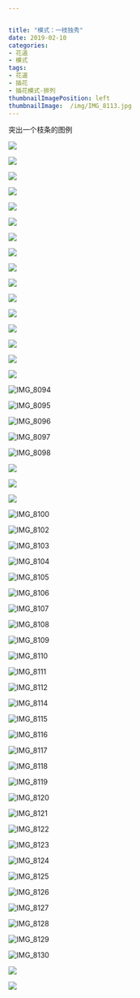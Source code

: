 ```yaml
---


title: "模式：一枝独秀"
date: 2019-02-10
categories:
- 花道
- 模式
tags:
- 花道
- 插花
- 插花模式-排列
thumbnailImagePosition: left
thumbnailImage:  /img/IMG_8113.jpg
---
```

突出一个枝条的图例

<!--more-->

![](/img/IMG_8113.jpg)

![](/img/IMG_8075.jpg)

![](/img/IMG_8076.jpg)

![](/img/IMG_8077.jpg)

![](/img/IMG_8078.jpg)

![](/img/IMG_8079.jpg)

![](/img/IMG_8080.jpg)

![](/img/IMG_8081.jpg)

![](/img/IMG_8082.jpg)

![](/img/IMG_8083.jpg)

![](/img/IMG_8084.jpg)

![](/img/IMG_8085.jpg)



![](/img/IMG_8087.jpg)

![](/img/IMG_8088.jpg)

![](/img/IMG_8089.jpg)

![](/img/IMG_8093.jpg)

![IMG_8094](/img/IMG_8094.jpg)

![IMG_8095](/img/IMG_8095.jpg)

![IMG_8096](/img/IMG_8096.jpg)

![IMG_8097](/img/IMG_8097.jpg)

![IMG_8098](/img/IMG_8098.jpg)

![](/img/IMG_8092.jpg)

![](/img/IMG_8091.jpg)

![](/img/IMG_8099.jpg)

![IMG_8100](/img/IMG_8100.jpg)



![IMG_8102](/img/IMG_8102.jpg)

![IMG_8103](/img/IMG_8103.jpg)

![IMG_8104](/img/IMG_8104.jpg)

![IMG_8105](/img/IMG_8105.jpg)

![IMG_8106](/img/IMG_8106.jpg)

![IMG_8107](/img/IMG_8107.jpg)

![IMG_8108](/img/IMG_8108.jpg)

![IMG_8109](/img/IMG_8109.jpg)

![IMG_8110](/img/IMG_8110.jpg)

![IMG_8111](/img/IMG_8111.jpg)

![IMG_8112](/img/IMG_8112.jpg)



![IMG_8114](/img/IMG_8114.jpg)

![IMG_8115](/img/IMG_8115.jpg)

![IMG_8116](/img/IMG_8116.jpg)

![IMG_8117](/img/IMG_8117.jpg)

![IMG_8118](/img/IMG_8118.jpg)

![IMG_8119](/img/IMG_8119.jpg)

![IMG_8120](/img/IMG_8120.jpg)

![IMG_8121](/img/IMG_8121.jpg)

![IMG_8122](/img/IMG_8122.jpg)

![IMG_8123](/img/IMG_8123.jpg)

![IMG_8124](/img/IMG_8124.jpg)

![IMG_8125](/img/IMG_8125.jpg)

![IMG_8126](/img/IMG_8126.jpg)

![IMG_8127](/img/IMG_8127.jpg)

![IMG_8128](/img/IMG_8128.jpg)

![IMG_8129](/img/IMG_8129.jpg)

![IMG_8130](/img/IMG_8130.jpg)

![](/dennis/blog/static/img/IMG_8090.jpg)

![](/img/IMG_8086.jpg)